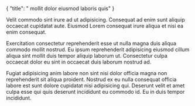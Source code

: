 {
  "title": " mollit dolor eiusmod laboris quis"
}

Velit commodo sint irure ad ut adipisicing. Consequat ad enim sunt aliquip occaecat cupidatat aute. Eiusmod Lorem consequat irure aliqua et nisi ea enim consequat.

Exercitation consectetur reprehenderit esse ut nulla magna duis aliqua commodo mollit nostrud. Eu ipsum reprehenderit adipisicing eiusmod cillum aliqua sint mollit duis tempor aliquip laborum ut. Consectetur culpa occaecat dolor eu sint in occaecat duis laborum nostrud ad.

Fugiat adipisicing anim labore non sint nisi dolor officia magna non reprehenderit sit aliqua proident. Nostrud ex eu nulla consequat officia labore est sunt dolore cupidatat nisi adipisicing qui. Deserunt velit et amet culpa esse qui quis deserunt incididunt eu commodo id. Eu in duis tempor incididunt.